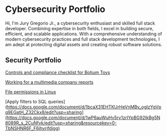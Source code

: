 
# Cybersecurity Portfolio

Hi, I'm Jury Gregorio Jr., a cybersecurity enthusiast and skilled full stack developer. Combining expertise in both fields, I excel in building secure, efficient, and scalable applications. With a comprehensive understanding of modern cybersecurity practices and full stack development technologies, I am adept at protecting digital assets and creating robust software solutions.



## Security Portfolio

[Controls and compliance checklist for Botium Toys](https://docs.google.com/document/d/1f61jq-h4_A13wLMIHdap_qVvnowZ-va3qkYOyz9dGzQ/edit?usp=sharing)

[Working for a multimedia company reports](https://docs.google.com/document/d/1-3QkV5UZIjI2Bvp5zGlVKnOwvU0IKAfNOHkKRTQrIwI/edit?usp=sharing&resourcekey=0-2fdN7WtLw4sZKQPFrdpOkg)

[File permissions in Linux](https://docs.google.com/document/d/1bcaX31EHTKUrHeVnMBv_ogIzYgVpq9EGatH_Z32Ckx8/edit?usp=sharing)

[Apply filters to SQL queries](https://docs.google.com/document/d/1bcaX31EHTKUrHeVnMBv_ogIzYgVpq9EGatH_Z32Ckx8/edit?usp=sharing](https://docs.google.com/document/d/1wP6auWuHv5rv1zrIYpBG92IkBg5N8089R_s_2CuNfyk/edit?usp=sharing&resourcekey=0-TbNSHNR6F_F6ihyrjfdjgg)

